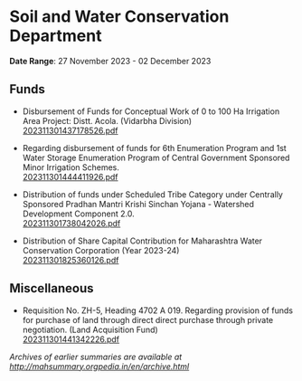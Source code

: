 # Soil and Water Conservation Department

**Date Range**: 27 November 2023 - 02 December 2023


## Funds
- Disbursement of Funds for Conceptual Work of 0 to 100 Ha Irrigation Area Project: Distt. Acola. (Vidarbha Division)\
  [202311301437178526.pdf](https://gr.maharashtra.gov.in/Site/Upload/Government%20Resolutions/English/202311301437178526.pdf)

- Regarding disbursement of funds for 6th Enumeration Program and 1st Water Storage Enumeration Program of Central Government Sponsored Minor Irrigation Schemes.\
  [202311301444411926.pdf](https://gr.maharashtra.gov.in/Site/Upload/Government%20Resolutions/English/202311301444411926.pdf)

- Distribution of funds under Scheduled Tribe Category under Centrally Sponsored Pradhan Mantri Krishi Sinchan Yojana - Watershed Development Component 2.0.\
  [202311301738042026.pdf](https://gr.maharashtra.gov.in/Site/Upload/Government%20Resolutions/English/202311301738042026.pdf)

- Distribution of Share Capital Contribution for Maharashtra Water Conservation Corporation (Year 2023-24)\
  [202311301825360126.pdf](https://gr.maharashtra.gov.in/Site/Upload/Government%20Resolutions/English/202311301825360126.pdf)

## Miscellaneous
- Requisition No. ZH-5, Heading 4702 A 019. Regarding provision of funds for purchase of land through direct direct purchase through private negotiation. (Land Acquisition Fund)\
  [202311301441342226.pdf](https://gr.maharashtra.gov.in/Site/Upload/Government%20Resolutions/English/202311301441342226.pdf)


*Archives of earlier summaries are available at http://mahsummary.orgpedia.in/en/archive.html*